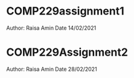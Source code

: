 # COMP229assignment1
Author: Raisa Amin
Date 14/02/2021
# COMP229Assignment2
Author: Raisa Amin
Date 28/02/2021

